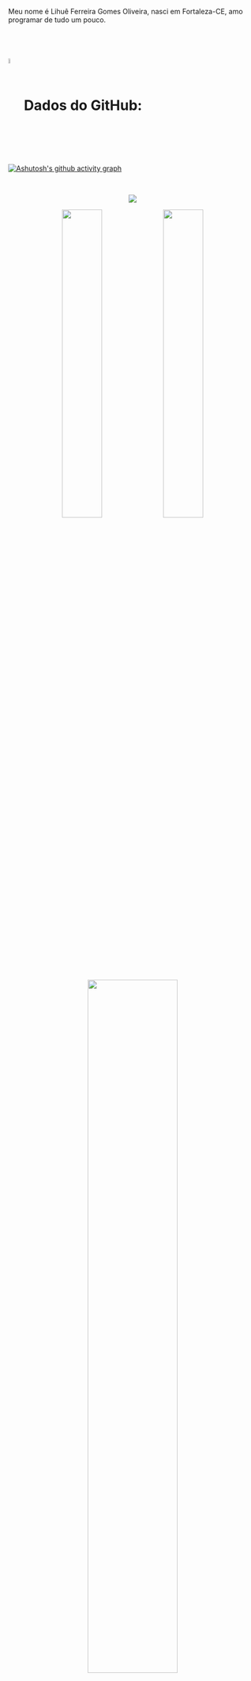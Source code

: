<p>

  Meu nome é Lihuê Ferreira Gomes Oliveira, nasci em Fortaleza-CE, amo programar de tudo um pouco.
</p>
<br>

# <img width=5% align="center" src="https://cdn-icons-png.flaticon.com/512/25/25231.png" />       Dados do GitHub:


[![Ashutosh's github activity graph](https://github-readme-activity-graph.vercel.app/graph?username=DAMULIHUE&bg_color=0d1117&color=0000FF&line=00BFFF&point=000080&area=true&hide_border=true)](https://github.com/ashutosh00710/github-readme-activity-graph)

<br>

<p align="center">
  <img src="https://github-profile-trophy.vercel.app/?username=DAMULIHUE&theme=tokyonight&row=2&no-bg=true&column=3&margin-w=15&margin-h=15" />
</p>

<div align="center">  
  <img width=40% align="center" src="http://github-profile-summary-cards.vercel.app/api/cards/stats?username=DAMULIHUE&theme=tokyonight" />
  <img width=40% align="center" src="http://github-profile-summary-cards.vercel.app/api/cards/repos-per-language?username=DAMULIHUE&theme=tokyonight" />
  <img width=60% align="center"  src="https://streak-stats.demolab.com?user=DAMULIHUE&theme=tokyonight&hide_border=true" />
</div>

## REDES SOCIAIS


<a href="https://twitter.com/DAMU_TWIT"> 
  <img src="https://img.shields.io/twitter/url?url=https%3A%2F%2Ftwitter.com&logo=Twitter" 
  target="blank">
</a>

## Linguagens e Tecnologias:
  <img width=15% src="https://cdn.jsdelivr.net/gh/devicons/devicon/icons/arduino/arduino-original.svg">
  <img width-15% src="https://cdn.jsdelivr.net/gh/devicons/devicon/icons/python/python-original.svg">
<div>
  
</div>

